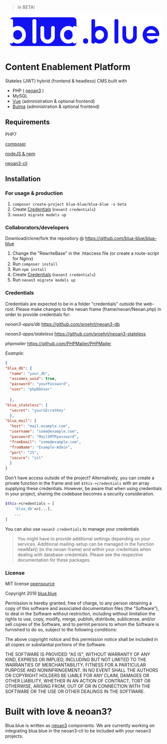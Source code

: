 >In BETA!

![blua.blue](asset/img/blua-blue-logo.png)
# Content Enablement Platform
Stateles (JWT) hybrid (frontend & headless) CMS built with

- PHP ( [neoan3](https://github.com/sroehrl/neoan3) )
- MySQL
- [Vue](https://vuejs.org) (administration & optional frontend)
- [Bulma](https://bulma.io) (administration & optional frontend)

## Requirements

PHP7

[composer](https://getcomposer.org/)

[nodeJS & npm](https://nodejs.org)

[neoan3-cli](https://www.npmjs.com/package/neoan3-cli)


## Installation
### For usage & production
1. `composer create-project blua-blue/blua-blue -s beta`
2. Create [Credentials](#credentials) (`neoan3 credentials`)
3. `neoan3 migrate models up`

### Collaborators/developers
Download/clone/fork the repository @ https://github.com/blua-blue/blua-blue

1. Change the "RewriteBase" in the .htaccess file (or create a route-script for Nginx)
2. Run `composer install`
3. Run `npm install`
4. Create [Credentials](#credentials) (`neoan3 credentials`)
5. Run `neoan3 migrate models up`

### Credentials
Credentials are expected to be in a folder "credentials" outside the web-root. 
Please make changes to the neoan frame (frame/neoan/Neoan.php) in order to provide credentials for:

_neoan3-apps/db_ https://github.com/sroehrl/neoan3-db

_neoan3-apps/stateless_ https://github.com/sroehrl/neoan3-stateless

_phpmailer_ https://github.com/PHPMailer/PHPMailer

*Example:*

```JSON
{
"blua_db": {
  "name": "your_db",
  "assumes_uuid": true,
  "password": "yourPassword",
  "user": "phpDbUser"

  },
"blua_stateless": {
  "secret": "yourSEcretKey"
  },
"blua_mail": {
  "host": "mail.example.com",
  "username": "some@example.com",
  "password": "MailSMTPpassword",
  "fromEmail": "some@example.com",
  "fromName": "Example-Admin",
  "port": "25",
  "secure": "ssl"
  }
}
```
Don't have access outside of the project? Alternatively, you can create a private function in the frame and set
`$this->credentials` with an array supplying these credentials. However, be aware that when using credentials in your project, sharing the codebase becomes a security consideration.
```PHP
$this->credentials = [
    'blua_db'=>[...],
    ...
]
```
You can also use `neoan3 credentials` to manage your credentials

> You might have to provide additional settings depending on your services. 
> Additional mailing-setup can be managed in the function newMail() (in the neoan-frame) and within your credentials when dealing with database-credentials.
> Please see the respective documentation for these packages.

### License

MIT license [opensource](https://opensource.org/licenses/MIT)

Copyright 2019 [blua.blue](https://blua.blue)

Permission is hereby granted, free of charge, to any person obtaining a copy of this software and associated documentation files (the "Software"), to deal in the Software without restriction, including without limitation the rights to use, copy, modify, merge, publish, distribute, sublicense, and/or sell copies of the Software, and to permit persons to whom the Software is furnished to do so, subject to the following conditions:

The above copyright notice and this permission notice shall be included in all copies or substantial portions of the Software.

THE SOFTWARE IS PROVIDED "AS IS", WITHOUT WARRANTY OF ANY KIND, EXPRESS OR IMPLIED, INCLUDING BUT NOT LIMITED TO THE WARRANTIES OF MERCHANTABILITY, FITNESS FOR A PARTICULAR PURPOSE AND NONINFRINGEMENT. IN NO EVENT SHALL THE AUTHORS OR COPYRIGHT HOLDERS BE LIABLE FOR ANY CLAIM, DAMAGES OR OTHER LIABILITY, WHETHER IN AN ACTION OF CONTRACT, TORT OR OTHERWISE, ARISING FROM, OUT OF OR IN CONNECTION WITH THE SOFTWARE OR THE USE OR OTHER DEALINGS IN THE SOFTWARE.

# Built with love & neoan3?

Blua.blue is written as [neoan3](https://github.com/sroehrl/neoan3/) components. We are currently working on integrating blua.blue in the neoan3-cli to be included with your neoan3 projects.

